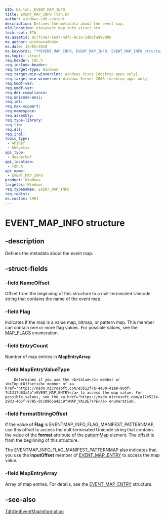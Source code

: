 ```yaml
---
UID: NS:tdh._EVENT_MAP_INFO
title: EVENT_MAP_INFO (tdh.h)
author: windows-sdk-content
description: Defines the metadata about the event map.
old-location: etw\event_map_info_struct.htm
tech.root: ETW
ms.assetid: dc7f14e7-16d7-4dfc-8c1a-5db6fa999d98
ms.author: windowssdkdev
ms.date: 12/05/2018
ms.keywords: "*PEVENT_MAP_INFO, EVENT_MAP_INFO, EVENT_MAP_INFO structure [ETW], etw.event_map_info_struct, tdh.event_map_info_struct, tdh/EVENT_MAP_INFO"
ms.topic: struct
req.header: tdh.h
req.include-header: 
req.target-type: Windows
req.target-min-winverclnt: Windows Vista [desktop apps only]
req.target-min-winversvr: Windows Server 2008 [desktop apps only]
req.kmdf-ver: 
req.umdf-ver: 
req.ddi-compliance: 
req.unicode-ansi: 
req.idl: 
req.max-support: 
req.namespace: 
req.assembly: 
req.type-library: 
req.lib: 
req.dll: 
req.irql: 
topic_type:
 - APIRef
 - kbSyntax
api_type:
 - HeaderDef
api_location:
 - Tdh.h
api_name:
 - EVENT_MAP_INFO
product: Windows
targetos: Windows
req.typenames: EVENT_MAP_INFO
req.redist: 
ms.custom: 19H1
---
```


# EVENT_MAP_INFO structure


## -description


Defines the metadata about the event map.


## -struct-fields




### -field NameOffset

Offset from the beginning of this structure to a null-terminated Unicode string that contains the name of the event map.


### -field Flag

Indicates if the map is a value map, bitmap, or pattern map. This member can contain one or more flag values. For possible values, see the <a href="https://msdn.microsoft.com/3fc6935a-328a-4df3-8c2f-cd634d94ca16">MAP_FLAGS</a> enumeration.


### -field EntryCount

Number of map entries in <b>MapEntryArray</b>.


### -field MapEntryValueType

 
		Determines if you use the <b>Value</b> member or <b>InputOffset</b> member of <a href="https://msdn.microsoft.com/e5b12f7a-4a00-41a0-90df-7d1317d63a4a">EVENT_MAP_ENTRY</a> to access the map value. For possible values, see the <a href="https://msdn.microsoft.com/a17e5214-29d3-465f-9785-0cc8965a42c9">MAP_VALUETYPE</a> enumeration.


### -field FormatStringOffset

If the value of <b>Flag</b> is EVENTMAP_INFO_FLAG_MANIFEST_PATTERNMAP, use this offset to access the null-terminated Unicode string that contains the value of the <b>format</b> attribute of the <a href="https://msdn.microsoft.com/184b6aeb-a554-4a92-b19e-1849c711d33b">patternMap</a> element. The offset is from the beginning of this structure.  

The EVENTMAP_INFO_FLAG_MANIFEST_PATTERNMAP also indicates that you use the <b>InputOffset</b> member of <a href="https://msdn.microsoft.com/e5b12f7a-4a00-41a0-90df-7d1317d63a4a">EVENT_MAP_ENTRY</a> to access the map value.


### -field MapEntryArray

 Array of map entries. For details, see the <a href="https://msdn.microsoft.com/e5b12f7a-4a00-41a0-90df-7d1317d63a4a">EVENT_MAP_ENTRY</a> structure.


## -see-also




<a href="https://msdn.microsoft.com/2625b65c-7f9e-4a87-85c6-d16857ef4987">TdhGetEventMapInformation</a>
 

 

